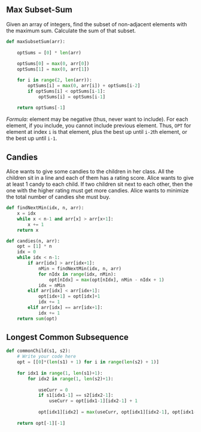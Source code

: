 

## Max Subset-Sum

Given an array of integers, find the subset of non-adjacent elements with the maximum sum. Calculate the sum of that subset.

```python
def maxSubsetSum(arr):
    
    optSums = [0] * len(arr)
    
    optSums[0] = max(0, arr[0])
    optSums[1] = max(0, arr[1])

    for i in range(2, len(arr)):
        optSums[i] = max(0, arr[i]) + optSums[i-2]
        if optSums[i] < optSums[i-1]:
            optSums[i] = optSums[i-1]
    
    return optSums[-1]
```

*Formula:* element may be negative (thus, never want to include). For each element, if you include, you cannot include previous element. Thus, `OPT` for element at index `i` is that element, plus the best up until `i-2`th element, or the best up until `i-1`.

## Candies

Alice wants to give some candies to the children in her class.  All the children sit in a line and each of them has a rating score.  Alice wants to give at least 1 candy to each child. If two children sit next to each other, then the one with the higher rating must get more candies. Alice wants to minimize the total number of candies she must buy.

```python
def findNextMin(idx, n, arr):
    x = idx
    while x < n-1 and arr[x] > arr[x+1]:
        x += 1
    return x

def candies(n, arr):
    opt = [1] * n
    idx = 0
    while idx < n-1:
        if arr[idx] > arr[idx+1]:
            nMin = findNextMin(idx, n, arr)
            for nIdx in range(idx, nMin):
                opt[nIdx] = max(opt[nIdx], nMin - nIdx + 1)
            idx = nMin
        elif arr[idx] < arr[idx+1]:
            opt[idx+1] = opt[idx]+1
            idx += 1
        elif arr[idx] == arr[idx+1]:
            idx += 1
    return sum(opt)
```

## Longest Common Subsequence

```Python
def commonChild(s1, s2):
    # Write your code here
    opt = [[0]*(len(s1) + 1) for i in range(len(s2) + 1)]
    
    for idx1 in range(1, len(s1)+1):
        for idx2 in range(1, len(s2)+1):
                
            useCurr = 0
            if s1[idx1-1] == s2[idx2-1]:
                useCurr = opt[idx1-1][idx2-1] + 1
            
            opt[idx1][idx2] = max(useCurr, opt[idx1][idx2-1], opt[idx1-1][idx2])
                
    return opt[-1][-1]
  ```